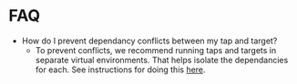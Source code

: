 # FAQ

* How do I prevent dependancy conflicts between my tap and target?
  * To prevent conflicts, we recommend running taps and targets in separate virtual environments. That helps isolate the dependancies for each.  See instructions for doing this [here](RUNNING_AND_DEVELOPING.md#running-a-singer-tap-with-a-singer-target).

